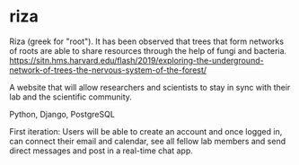 # riza
Riza (greek for "root"). It has been observed that trees that form networks of roots are able to share resources through the help of fungi and bacteria.
https://sitn.hms.harvard.edu/flash/2019/exploring-the-underground-network-of-trees-the-nervous-system-of-the-forest/


A website that will allow researchers and scientists to stay in sync with their lab and the scientific community.

Python, Django, PostgreSQL

First iteration: Users will be able to create an account and once logged in, can connect their email and calendar, see all fellow lab members and send direct messages and post in a real-time chat app.

